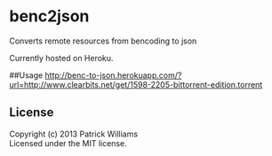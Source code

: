 # benc2json

Converts remote resources from bencoding to json

Currently hosted on Heroku.

##Usage
http://benc-to-json.herokuapp.com/?url=http://www.clearbits.net/get/1598-2205-bittorrent-edition.torrent

## License
Copyright (c) 2013 Patrick Williams  
Licensed under the MIT license.
